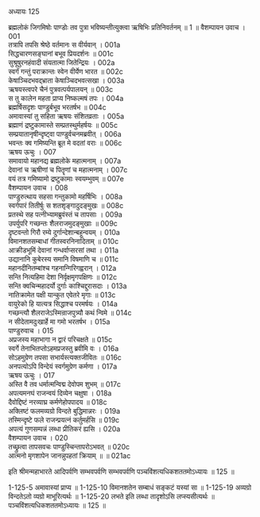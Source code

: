 अध्यायः 125

ब्रह्मलोकं जिगमिषोः पाण्डोः तव पुत्रा भविष्यन्तीत्युक्त्वा ऋषिभिः प्रतिनिवर्तनम् ॥ 1 ॥
वैशम्पायन उवाच ।	001  
तत्रापि तपसि श्रेष्ठे वर्तमानः स वीर्यवान् ।	001a  
सिद्धचारणसङ्घानां बभूव प्रियदर्शनः ॥	001c  
सुश्रूषुरनहंवादी संयतात्मा जितेन्द्रियः ।	002a  
स्वर्गं गन्तुं पराक्रान्तः स्वेन वीर्येण भारत ॥	002c  
केषाञ्चिदभवद्भ्राता केषाञ्चिदभवत्सखा ।	003a  
ऋषयस्त्वपरे चैनं पुत्रवत्पर्यपालयन् ॥	003c  
स तु कालेन महता प्राप्य निष्कल्मषं तपः ।	004a  
ब्रह्मर्षिसदृशः पाण्डुर्बभूव भरतर्षभ ॥	004c  
अमावास्यां तु सहिता ऋषयः संशितव्रताः ।	005a  
ब्रह्माणं द्रष्टुकामास्ते सम्प्रतस्थुर्महर्षयः ॥	005c  
सम्प्रयातानृषीन्दृष्ट्वा पाण्डुर्वचनमब्रवीत् ।	006a  
भवन्तः क्व गमिष्यन्ति ब्रूत मे वदतां वराः ॥	006c  
ऋषय ऊचुः ।	007  
समावायो महानद्य ब्रह्मलोके महात्मनाम् ।	007a  
देवानां च ऋषीणां च पितॄणां च महात्मनाम् ।	007c  
वयं तत्र गमिष्यामो द्रष्टुकामाः स्वयम्भुवम् ॥	007e  
वैशम्पायन उवाच ।	008  
पाण्डुरुत्थाय सहसा गन्तुकामो महर्षिभिः ।	008a  
स्वर्गपारं तितीर्षुः स शतशृङ्गादुदङ्मुखः ॥	008c  
प्रतस्थे सह पत्नीभ्यामब्रुवंस्तं च तापसाः ।	009a  
उपर्युपरि गच्छन्तः शैलराजमुदङ्मुखाः ॥	009c  
दृष्टवन्तो गिरौ रम्ये दुर्गान्देशान्बहून्वयम् ।	010a  
विमानशतसम्बाधां गीतस्वरनिनादिताम् ॥	010c  
आक्रीडभूमिं देवानां गन्धर्वाप्सरसां तथा ।	011a  
उद्यानानि कुबेरस्य समानि विषमाणि च ॥	011c  
महानदीनितम्बांश्च गहनान्गिरिगह्वरान् ।	012a  
सन्ति नित्यहिमा देशा निर्वृक्षमृगपक्षिणः ॥	012c  
सन्ति क्वचिन्महादर्यो दुर्गाः काश्चिद्दुरासदाः ।	013a  
नातिक्रामेत पक्षी यान्कुत एवेतरे मृगाः ॥	013c  
वायुरेको हि यात्यत्र सिद्धाश्च परमर्षयः ।	014a  
गच्छन्त्यौ शैलराजेऽस्मिन्राजपुत्र्यौ कथं न्विमे ॥	014c  
न सीदेतामदुःखार्हे मा गमो भरतर्षभ ।	015a  
पाण्डुरुवाच ।	015  
अप्रजस्य महाभागा न द्वारं परिचक्षते ॥	015c  
स्वर्गे तेनाभितप्तोऽहमप्रजस्तु ब्रवीमि वः ।	016a  
सोऽहमुग्रेण तपसा सभार्यस्त्यक्तजीवितः ॥	016c  
अनपत्योऽपि विन्देयं स्वर्गमुग्रेण कर्मणा ।	017a  
ऋषय ऊचुः ।	017  
अस्ति वै तव धर्मात्मन्विद्म देवोपम शुभम् ॥	017c  
अपत्यमनघं राजन्वयं दिव्येन चक्षुषा ।	018a  
दैवोद्दिष्टं नरव्याघ्र कर्मणेहोपपादय ॥	018c  
अक्लिष्टं फलमव्यग्रो विन्दते बुद्धिमान्नरः ।	019a  
तस्मिन्दृष्टे फले राजन्प्रयत्नं कर्तुमर्हसि ॥	019c  
अपत्यं गुणसम्पन्नं लब्धा प्रीतिकरं ह्यसि ।	020a  
वैशम्पायन उवाच ।	020  
तच्छ्रुत्वा तापसवचः पाण्डुस्चिन्तापरोऽभवत् ॥	020c  
आत्मनो मृगशापेन जानन्नुपहतां क्रियाम् ॥ ॥	021ac  

इति श्रीमन्महाभारते आदिपर्वणि सम्भवपर्वणि सम्भवपर्वणि पञ्चविंशत्यधिकशततमोऽध्यायः ॥ 125 ॥

1-125-5 अमावास्यां प्राप्य ॥ 1-125-10 विमानशतेन सम्बाधं सङ्कटं यस्यां सा ॥ 1-125-19 अव्यग्रो विन्दतेऽतो व्यग्रो माभूरित्यर्थः ॥ 1-125-20 लभते इति लब्धा तादृशोऽसि लप्स्यसीत्यर्थः ॥ पञ्चविंशत्यधिकशततमोऽध्यायः ॥ 125 ॥
